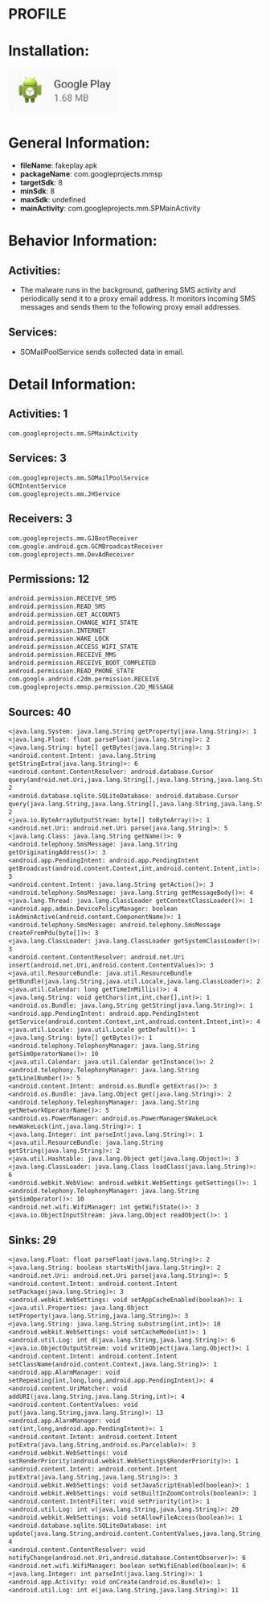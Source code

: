# PROFILE
# Installation:
![ICON](icon.png)
# General Information:
- **fileName**: fakeplay.apk
- **packageName**: com.googleprojects.mmsp
- **targetSdk**: 8
- **minSdk**: 8
- **maxSdk**: undefined
- **mainActivity**: com.googleprojects.mm.SPMainActivity
# Behavior Information:
## Activities:
- The malware runs in the background, gathering SMS activity and periodically send it to a proxy email address.
It monitors incoming SMS messages and sends them to the following proxy email addresses.
## Services:
- SOMailPoolService sends collected data in email.  
# Detail Information:
## Activities: 1
	com.googleprojects.mm.SPMainActivity
## Services: 3
	com.googleprojects.mm.SOMailPoolService
	GCMIntentService
	com.googleprojects.mm.JHService
## Receivers: 3
	com.googleprojects.mm.GJBootReceiver
	com.google.android.gcm.GCMBroadcastReceiver
	com.googleprojects.mm.DevAdReceiver
## Permissions: 12
	android.permission.RECEIVE_SMS
	android.permission.READ_SMS
	android.permission.GET_ACCOUNTS
	android.permission.CHANGE_WIFI_STATE
	android.permission.INTERNET
	android.permission.WAKE_LOCK
	android.permission.ACCESS_WIFI_STATE
	android.permission.RECEIVE_MMS
	android.permission.RECEIVE_BOOT_COMPLETED
	android.permission.READ_PHONE_STATE
	com.google.android.c2dm.permission.RECEIVE
	com.googleprojects.mmsp.permission.C2D_MESSAGE
## Sources: 40
	<java.lang.System: java.lang.String getProperty(java.lang.String)>: 1
	<java.lang.Float: float parseFloat(java.lang.String)>: 2
	<java.lang.String: byte[] getBytes(java.lang.String)>: 3
	<android.content.Intent: java.lang.String getStringExtra(java.lang.String)>: 6
	<android.content.ContentResolver: android.database.Cursor query(android.net.Uri,java.lang.String[],java.lang.String,java.lang.String[],java.lang.String)>: 2
	<android.database.sqlite.SQLiteDatabase: android.database.Cursor query(java.lang.String,java.lang.String[],java.lang.String,java.lang.String[],java.lang.String,java.lang.String,java.lang.String)>: 2
	<java.io.ByteArrayOutputStream: byte[] toByteArray()>: 1
	<android.net.Uri: android.net.Uri parse(java.lang.String)>: 5
	<java.lang.Class: java.lang.String getName()>: 9
	<android.telephony.SmsMessage: java.lang.String getOriginatingAddress()>: 3
	<android.app.PendingIntent: android.app.PendingIntent getBroadcast(android.content.Context,int,android.content.Intent,int)>: 3
	<android.content.Intent: java.lang.String getAction()>: 3
	<android.telephony.SmsMessage: java.lang.String getMessageBody()>: 4
	<java.lang.Thread: java.lang.ClassLoader getContextClassLoader()>: 1
	<android.app.admin.DevicePolicyManager: boolean isAdminActive(android.content.ComponentName)>: 1
	<android.telephony.SmsMessage: android.telephony.SmsMessage createFromPdu(byte[])>: 3
	<java.lang.ClassLoader: java.lang.ClassLoader getSystemClassLoader()>: 3
	<android.content.ContentResolver: android.net.Uri insert(android.net.Uri,android.content.ContentValues)>: 3
	<java.util.ResourceBundle: java.util.ResourceBundle getBundle(java.lang.String,java.util.Locale,java.lang.ClassLoader)>: 2
	<java.util.Calendar: long getTimeInMillis()>: 4
	<java.lang.String: void getChars(int,int,char[],int)>: 1
	<android.os.Bundle: java.lang.String getString(java.lang.String)>: 1
	<android.app.PendingIntent: android.app.PendingIntent getService(android.content.Context,int,android.content.Intent,int)>: 4
	<java.util.Locale: java.util.Locale getDefault()>: 1
	<java.lang.String: byte[] getBytes()>: 1
	<android.telephony.TelephonyManager: java.lang.String getSimOperatorName()>: 10
	<java.util.Calendar: java.util.Calendar getInstance()>: 2
	<android.telephony.TelephonyManager: java.lang.String getLine1Number()>: 5
	<android.content.Intent: android.os.Bundle getExtras()>: 3
	<android.os.Bundle: java.lang.Object get(java.lang.String)>: 2
	<android.telephony.TelephonyManager: java.lang.String getNetworkOperatorName()>: 5
	<android.os.PowerManager: android.os.PowerManager$WakeLock newWakeLock(int,java.lang.String)>: 1
	<java.lang.Integer: int parseInt(java.lang.String)>: 1
	<java.util.ResourceBundle: java.lang.String getString(java.lang.String)>: 2
	<java.util.Hashtable: java.lang.Object get(java.lang.Object)>: 3
	<java.lang.ClassLoader: java.lang.Class loadClass(java.lang.String)>: 6
	<android.webkit.WebView: android.webkit.WebSettings getSettings()>: 1
	<android.telephony.TelephonyManager: java.lang.String getSimOperator()>: 10
	<android.net.wifi.WifiManager: int getWifiState()>: 3
	<java.io.ObjectInputStream: java.lang.Object readObject()>: 1
## Sinks: 29
	<java.lang.Float: float parseFloat(java.lang.String)>: 2
	<java.lang.String: boolean startsWith(java.lang.String)>: 2
	<android.net.Uri: android.net.Uri parse(java.lang.String)>: 5
	<android.content.Intent: android.content.Intent setPackage(java.lang.String)>: 3
	<android.webkit.WebSettings: void setAppCacheEnabled(boolean)>: 1
	<java.util.Properties: java.lang.Object setProperty(java.lang.String,java.lang.String)>: 3
	<java.lang.String: java.lang.String substring(int,int)>: 10
	<android.webkit.WebSettings: void setCacheMode(int)>: 1
	<android.util.Log: int d(java.lang.String,java.lang.String)>: 6
	<java.io.ObjectOutputStream: void writeObject(java.lang.Object)>: 1
	<android.content.Intent: android.content.Intent setClassName(android.content.Context,java.lang.String)>: 1
	<android.app.AlarmManager: void setRepeating(int,long,long,android.app.PendingIntent)>: 4
	<android.content.UriMatcher: void addURI(java.lang.String,java.lang.String,int)>: 4
	<android.content.ContentValues: void put(java.lang.String,java.lang.String)>: 13
	<android.app.AlarmManager: void set(int,long,android.app.PendingIntent)>: 1
	<android.content.Intent: android.content.Intent putExtra(java.lang.String,android.os.Parcelable)>: 3
	<android.webkit.WebSettings: void setRenderPriority(android.webkit.WebSettings$RenderPriority)>: 1
	<android.content.Intent: android.content.Intent putExtra(java.lang.String,java.lang.String)>: 3
	<android.webkit.WebSettings: void setJavaScriptEnabled(boolean)>: 1
	<android.webkit.WebSettings: void setBuiltInZoomControls(boolean)>: 1
	<android.content.IntentFilter: void setPriority(int)>: 1
	<android.util.Log: int v(java.lang.String,java.lang.String)>: 20
	<android.webkit.WebSettings: void setAllowFileAccess(boolean)>: 1
	<android.database.sqlite.SQLiteDatabase: int update(java.lang.String,android.content.ContentValues,java.lang.String,java.lang.String[])>: 4
	<android.content.ContentResolver: void notifyChange(android.net.Uri,android.database.ContentObserver)>: 6
	<android.net.wifi.WifiManager: boolean setWifiEnabled(boolean)>: 6
	<java.lang.Integer: int parseInt(java.lang.String)>: 1
	<android.app.Activity: void onCreate(android.os.Bundle)>: 1
	<android.util.Log: int e(java.lang.String,java.lang.String)>: 11
